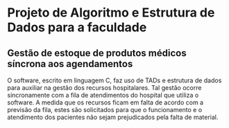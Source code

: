 # Projeto de Algoritmo e Estrutura de Dados para a faculdade

## Gestão de estoque de produtos médicos síncrona aos agendamentos

O software, escrito em linguagem C, faz uso de TADs e estrutura de dados para auxiliar na gestão dos recursos hospitalares. Tal gestão ocorre sincronamente com a fila de atendimentos do hospital que utiliza o software. A medida que os recursos ficam em falta de acordo com a previsão da fila, estes são solicitados para que o funcionamento e o atendimento dos pacientes não sejam prejudicados pela falta de material.
